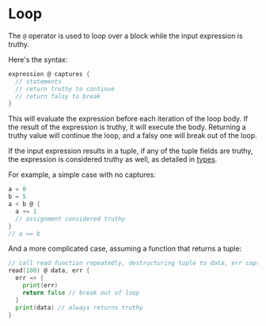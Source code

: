# Loop

The `@` operator is used to loop over a block while the input expression is truthy.

Here's the syntax:

```go
expression @ captures {
  // statements
  // return truthy to continue
  // return falsy to break
}
```

This will evaluate the expression before each iteration of the loop body. If the result of the expression is truthy, it will execute the body. Returning a truthy value will continue the loop, and a falsy one will break out of the loop.

If the input expression results in a tuple, if any of the tuple fields are truthy, the expression is considered truthy as well, as detailed in [types](types.md).

For example, a simple case with no captures:

```go
a = 0
b = 5
a < b @ {
  a += 1
  // assignment considered truthy
}
// a == b
```

And a more complicated case, assuming a function that returns a tuple:

```go
// call read function repeatedly, destructuring tuple to data, err captures
read(100) @ data, err {
  err => {
    print(err)
    return false // break out of loop
  }
  print(data) // always returns truthy
}
```
